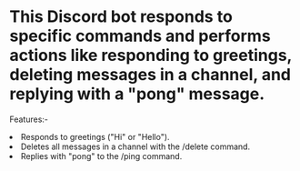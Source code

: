 <h1>This Discord bot responds to specific commands and performs actions like responding to greetings, deleting messages in a channel, and replying with a "pong" message.</h1>

Features:-
<li>Responds to greetings ("Hi" or "Hello").</li>
<li>Deletes all messages in a channel with the /delete command.</li>
<li>Replies with "pong" to the /ping command.</li>
